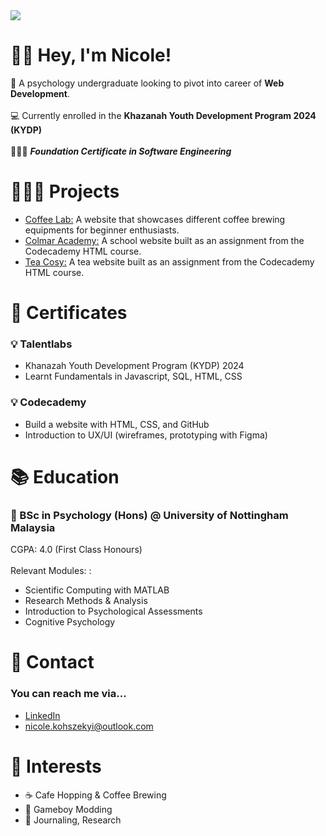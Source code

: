 <img src="https://media0.giphy.com/media/v1.Y2lkPTc5MGI3NjExaHpvOG84dWVla29jZnRmamo0eHR3MG1heXFoOGZ5czFtenIyNzNwbSZlcD12MV9pbnRlcm5hbF9naWZfYnlfaWQmY3Q9Zw/uGraqNBmZnz8Y90aZd/giphy.gif">

👋🏻 **Hey, I'm Nicole!**
======
🧠 A psychology undergraduate looking to pivot into career of **Web Development**. <br></br>
💻 Currently enrolled in the **Khazanah Youth Development Program 2024 (KYDP)** <br></br>
👩🏻‍💻 ***Foundation Certificate in Software Engineering***

👩🏻‍💻 **Projects** 
======
<ul>
    <li><a href="https://nicola-paganini.github.io/coffee_lab/">Coffee Lab:</a> A website that showcases different coffee brewing equipments for beginner enthusiasts.</li>
    <li><a href="https://nicola-paganini.github.io/colmaracademy/">Colmar Academy:</a> A school website built as an assignment from the Codecademy HTML course.</li>
    <li><a href="https://nicola-paganini.github.io/tea_cosy/#">Tea Cosy:</a> A tea website built as an assignment from the Codecademy HTML course.</li>
</ul>

📄 **Certificates** 
======
<h3>💡 Talentlabs</h3>
<ul>
    <li>Khanazah Youth Development Program (KYDP) 2024</li>
    <li>Learnt Fundamentals in Javascript, SQL, HTML, CSS</li>
</ul>

<h3>💡 Codecademy</h3>
<ul>
    <li>Build a website with HTML, CSS, and GitHub</li> 
    <li>Introduction to UX/UI (wireframes, prototyping with Figma)</li>
</ul>

📚 **Education** 
======
<h3>🏫  BSc in Psychology (Hons) @ University of Nottingham Malaysia</h3>
CGPA: 4.0 (First Class Honours) <br></br>
Relevant Modules: :
<ul>
  <li>Scientific Computing with MATLAB</li>
  <li>Research Methods & Analysis</li>
  <li>Introduction to Psychological Assessments</li>
  <li>Cognitive Psychology</li>
</ul>

📩 **Contact**
======
<h3>You can reach me via...</h3>
<ul>
  <a href="https://www.linkedin.com/in/nicole-koh-sze-kyi-78691b220/"><li>LinkedIn</li></a>
  <a href="mailto:nicole.kohszekyi@outlook.com"><li>nicole.kohszekyi@outlook.com</li></a>
</ul>

🌟 **Interests**
======
<ul>
  <li>☕️  Cafe Hopping & Coffee Brewing</li>
  <li>👾  Gameboy Modding</li>
  <li>📝  Journaling, Research</li>
</ul>

